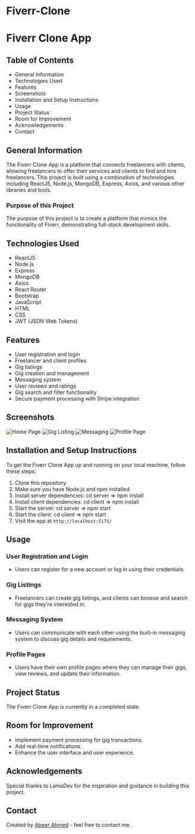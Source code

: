 # Fiverr-Clone
# Fiverr Clone App

## Table of Contents
* General Information
* Technologies Used
* Features
* Screenshots
* Installation and Setup Instructions
* Usage
* Project Status
* Room for Improvement
* Acknowledgements
* Contact

## General Information
The Fiverr Clone App is a platform that connects freelancers with clients, allowing freelancers to offer their services and clients to find and hire freelancers. This project is built using a combination of technologies including ReactJS, Node.js, MongoDB, Express, Axios, and various other libraries and tools.

### Purpose of this Project
The purpose of this project is to create a platform that mimics the functionality of Fiverr, demonstrating full-stack development skills.

## Technologies Used
* ReactJS
* Node.js
* Express
* MongoDB
* Axios
* React Router
* Bootstrap
* JavaScript
* HTML
* CSS
* JWT (JSON Web Tokens)

## Features
* User registration and login
* Freelancer and client profiles
* Gig listings
* Gig creation and management
* Messaging system
* User reviews and ratings
* Gig search and filter functionality
* Secure payment processing with Stripe integration

## Screenshots
![Home Page](screenshots/fiverr-home.png)
![Gig Listing](screenshots/gig_listing.png)
![Messaging](screenshots/messaging.png)
![Profile Page](screenshots/profile.png)

## Installation and Setup Instructions
To get the Fiverr Clone App up and running on your local machine, follow these steps:

1. Clone this repository.
2. Make sure you have Node.js and npm installed.
3. Install server dependencies: cd server => npm install
4. Install client dependencies: cd client => npm install
5. Start the server: cd server => npm start
6. Start the client: cd client => npm start
7. Visit the app at `http://localhost:5173/`

## Usage
### User Registration and Login
* Users can register for a new account or log in using their credentials.

### Gig Listings
* Freelancers can create gig listings, and clients can browse and search for gigs they're interested in.

### Messaging System
* Users can communicate with each other using the built-in messaging system to discuss gig details and requirements.

### Profile Pages
* Users have their own profile pages where they can manage their gigs, view reviews, and update their information.

## Project Status
The Fiverr Clone App is currently in a completed state.

## Room for Improvement
* Implement payment processing for gig transactions.
* Add real-time notifications.
* Enhance the user interface and user experience.

## Acknowledgements
Special thanks to LamaDev for the inspiration and guidance in building this project.

## Contact
Created by [Abeer Ahmed](https://www.linkedin.com/in/abeerdev/) - feel free to contact me.



